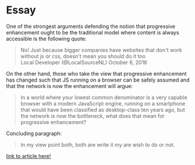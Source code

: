 # Essay

One of the strongest arguments defending the notion that progressive enhancement ought to be the traditional model where content is always accessible is the following quote:

> No! Just because bigger companies have websites that don't work without js or css, doesn't mean you should do it too  
>  Local Developer (@LocalSourceNL) October 6, 2016

On the other hand, those who take the view that progressive enhancement has changed such that JS running on a browser can be safely assumed and that the network is now the enhancement will argue:

> In a world where your lowest common denominator is a very capable browser with a modern JavaScript engine, running on a smartphone that would have been classified as desktop-class ten years ago, but the network is now the bottleneck, what does that mean for progressive enhancement?  

Concluding paragraph:

>In my view point both, both are write it my are wish to do or not.


[link to article here!](https://nolanlawson.com/2016/10/13/progressive-enhancement-isnt-dead-but-it-smells-funny/)